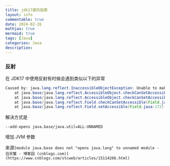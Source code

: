 ```yaml
---
title: jdk17避坑指南
layout: info
commentable: true
date: 2024-02-26
mathjax: true
mermaid: true
tags: [Java]
categories: Java
description: 
---
```






### 反射

在 JDK17 中使用反射有时候会遇到类似以下的异常

```java
Caused by: java.lang.reflect.InaccessibleObjectException: Unable to make field transient java.util.LinkedHashMap$Entry java.util.LinkedHashMap.tail accessible: module java.base does not "opens java.util" to unnamed module @71d44a3
	at java.base/java.lang.reflect.AccessibleObject.checkCanSetAccessible(AccessibleObject.java:354)
	at java.base/java.lang.reflect.AccessibleObject.checkCanSetAccessible(AccessibleObject.java:297)
	at java.base/java.lang.reflect.Field.checkCanSetAccessible(Field.java:178)
	at java.base/java.lang.reflect.Field.setAccessible(Field.java:172)
```



解决方式是

```
--add-opens java.base/java.util=ALL-UNNAMED
```

增加 JVM 参数 





来源`[module java.base does not "opens java.lang" to unnamed module - 滔天蟹 - 博客园 (cnblogs.com)](https://www.cnblogs.com/stcweb/articles/15114266.html)`